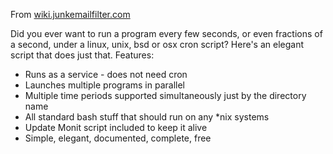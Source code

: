 From
[wiki.junkemailfilter.com](http://wiki.junkemailfilter.com/index.php/How_to_run_a_Linux_script_every_few_seconds_under_cron)


Did you ever want to run a program every few seconds, or even fractions of a
second, under a linux, unix, bsd or osx cron script? Here's an elegant script
that does just that.
Features:
* Runs as a service - does not need cron
* Launches multiple programs in parallel
* Multiple time periods supported simultaneously just by the directory name
* All standard bash stuff that should run on any *nix systems
* Update Monit script included to keep it alive
* Simple, elegant, documented, complete, free

